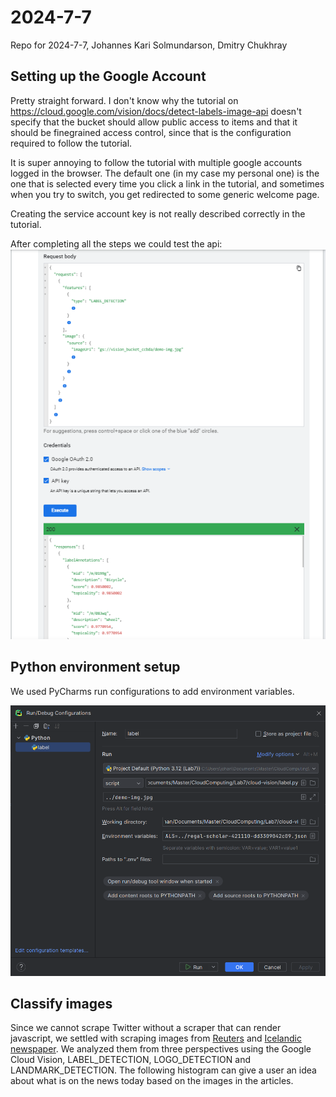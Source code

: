 # 2024-7-7
Repo for 2024-7-7, Johannes Kari Solmundarson, Dmitry Chukhray

## Setting up the Google Account
Pretty straight forward. I don't know why the tutorial on https://cloud.google.com/vision/docs/detect-labels-image-api doesn't 
specify that the bucket should allow public access to items and that it should be finegrained access control, since that is the 
configuration required to follow the tutorial. 

It is super annoying to follow the tutorial with multiple google accounts logged in the browser. The default one (in my case my 
personal one) is the one that is selected every time you click a link in the tutorial, and sometimes when you try to switch, you
get redirected to some generic welcome page. 

Creating the service account key is not really described correctly in the tutorial. 

After completing all the steps we could test the api: 
![img](report/browser_result.png)

## Python environment setup
We used PyCharms run configurations to add environment variables.

![img](report/env.png)


## Classify images
Since we cannot scrape Twitter without a scraper that can render javascript, we settled with scraping images from 
[Reuters](https://www.reuters.com/) and [Icelandic newspaper](https://www.visir.is). We analyzed them from three perspectives using the Google Cloud Vision, LABEL_DETECTION, 
LOGO_DETECTION and LANDMARK_DETECTION. The following histogram can give a user an idea about what is on the news today
based on the images in the articles. 


